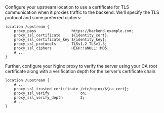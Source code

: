 Configure your upstream location to use a certificate for TLS communication when it proxies traffic to the backend. We'll specify the TLS protocol and some preferred ciphers:

```nginx
location /upstream {
    proxy_pass                https://backend.example.com;
    proxy_ssl_certificate     ${identity_cert};
    proxy_ssl_certificate_key ${identity_key};
    proxy_ssl_protocols       TLSv1.2 TLSv1.3;
    proxy_ssl_ciphers         HIGH:!aNULL:!MD5;
    # ...
}
```

Further, configure your Nginx proxy to verify the server using your CA root certificate along with a verification depth for the server's certificate chain:

```nginx
location /upstream {
    # ...
    proxy_ssl_trusted_certificate /etc/nginx/${ca_cert};
    proxy_ssl_verify              on;
    proxy_ssl_verify_depth        2;
    # ...
}
```
